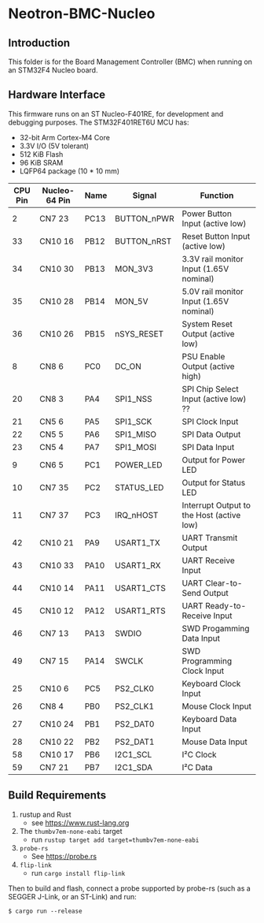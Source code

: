 # Neotron-BMC-Nucleo

## Introduction

This folder is for the Board Management Controller (BMC) when running on an STM32F4 Nucleo board.

## Hardware Interface

This firmware runs on an ST Nucleo-F401RE, for development and debugging purposes. The STM32F401RET6U MCU has:

* 32-bit Arm Cortex-M4 Core
* 3.3V I/O (5V tolerant)
* 512 KiB Flash
* 96 KiB SRAM
* LQFP64 package (10 * 10 mm)

| CPU Pin | Nucleo-64 Pin | Name | Signal      | Function                                  |
| ------- | ------------- | ---- | ----------- | ----------------------------------------- |
| 2       | CN7 23        | PC13 | BUTTON_nPWR | Power Button Input (active low)           |
| 33      | CN10 16       | PB12 | BUTTON_nRST | Reset Button Input (active low)           |
| 34      | CN10 30       | PB13 | MON_3V3     | 3.3V rail monitor Input (1.65V nominal)   |
| 35      | CN10 28       | PB14 | MON_5V      | 5.0V rail monitor Input (1.65V nominal)   |
| 36      | CN10 26       | PB15 | nSYS_RESET  | System Reset Output (active low)          |
| 8       | CN8 6         | PC0  | DC_ON       | PSU Enable Output (active high)           |
| 20      | CN8 3         | PA4  | SPI1_NSS    | SPI Chip Select Input (active low)  ??    |
| 21      | CN5 6         | PA5  | SPI1_SCK    | SPI Clock Input                           |
| 22      | CN5 5         | PA6  | SPI1_MISO   | SPI Data Output                           |
| 23      | CN5 4         | PA7  | SPI1_MOSI   | SPI Data Input                            |
| 9       | CN6 5         | PC1  | POWER_LED   | Output for Power LED                      |
| 10      | CN7 35        | PC2  | STATUS_LED  | Output for Status LED                     |
| 11      | CN7 37        | PC3  | IRQ_nHOST   | Interrupt Output to the Host (active low) |
| 42      | CN10 21       | PA9  | USART1_TX   | UART Transmit Output                      |
| 43      | CN10 33       | PA10 | USART1_RX   | UART Receive Input                        |
| 44      | CN10 14       | PA11 | USART1_CTS  | UART Clear-to-Send Output                 |
| 45      | CN10 12       | PA12 | USART1_RTS  | UART Ready-to-Receive Input               |
| 46      | CN7 13        | PA13 | SWDIO       | SWD Progamming Data Input                 |
| 49      | CN7 15        | PA14 | SWCLK       | SWD Programming Clock Input               |
| 25      | CN10 6        | PC5  | PS2_CLK0    | Keyboard Clock Input                      |
| 26      | CN8 4         | PB0  | PS2_CLK1    | Mouse Clock Input                         |
| 27      | CN10 24       | PB1  | PS2_DAT0    | Keyboard Data Input                       |
| 28      | CN10 22       | PB2  | PS2_DAT1    | Mouse Data Input                          |
| 58      | CN10 17       | PB6  | I2C1_SCL    | I²C Clock                                 |
| 59      | CN7 21        | PB7  | I2C1_SDA    | I²C Data                                  |

## Build Requirements

1. rustup and Rust
   - see https://www.rust-lang.org
2. The `thumbv7em-none-eabi` target
   - run `rustup target add target=thumbv7em-none-eabi`
3. `probe-rs`
   - See <https://probe.rs>
4. `flip-link`
   - run `cargo install flip-link`

Then to build and flash, connect a probe supported by probe-rs (such as a SEGGER J-Link, or an ST-Link) and run:

```
$ cargo run --release
```